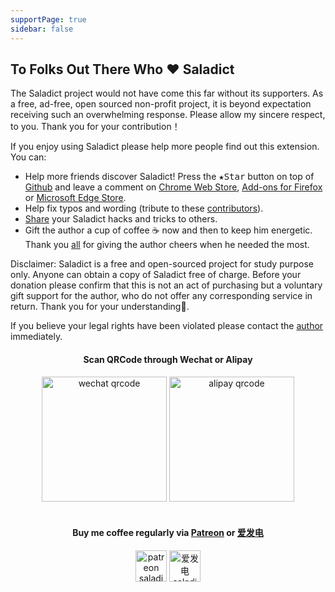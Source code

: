 ```yaml
---
supportPage: true
sidebar: false
---
```


<h2 id="reward">To Folks Out There Who ❤️ Saladict</h2>

The Saladict project would not have come this far without its supporters. As a free, ad-free, open sourced non-profit project, it is beyond expectation receiving such an overwhelming response. Please allow my sincere respect, to you. Thank you for your contribution！

If you enjoy using Saladict please help more people find out this extension. You can:

- Help more friends discover Saladict! Press the <kbd>★Star</kbd> button on top of [Github](https://github.com/crimx/ext-saladict) and leave a comment on [Chrome Web Store][chrome], [Add-ons for Firefox][firefox] or [Microsoft Edge Store][edge].
- Help fix typos and wording (tribute to these [contributors](https://github.com/crimx/ext-saladict/graphs/contributors)).
- [Share](./native.html) your Saladict hacks and tricks to others.
- Gift the author a cup of coffee ☕️ now and then to keep him energetic.
  Thank you [all](https://www.crimx.com/backers) for giving the author cheers when he needed the most.

Disclaimer: Saladict is a free and open-sourced project for study purpose only. Anyone can obtain a copy of Saladict free of charge. Before your donation please confirm that this is not an act of purchasing but a voluntary gift support for the author, who do not offer any corresponding service in return. Thank you for your understanding🙏.

If you believe your legal rights have been violated please contact the [author](https://github.com/crimx) immediately.

<h4 align="center">Scan QRCode through Wechat or Alipay</h4>

<div align="center">
  <img height="200" style="height:200px" src="/images/wechat.png" alt="wechat qrcode">
  <img height="200" style="height:200px" src="/images/alipay.png" alt="alipay qrcode">
</div>

<br/>

<h4 align="center">Buy me coffee regularly via <a href="https://www.patreon.com/saladict" target="_blank">Patreon</a> or <a href="https://afdian.net/@crimx" target="_blank">爱发电</a></h4>

<div align="center">
  <a href="https://www.patreon.com/saladict" target="_blank"><img height="50" style="height:50px" src="/images/patreon.png" alt="patreon saladict"></a>
  <a href="https://afdian.net/@crimx" target="_blank"><img height="50" style="height:50px" src="/images/afdian.png" alt="爱发电 saladict"></a>
</div>

[chrome]: https://chrome.google.com/webstore/detail/cdonnmffkdaoajfknoeeecmchibpmkmg/reviews?hl=en
[firefox]: https://addons.mozilla.org/firefox/addon/ext-saladict/
[edge]: https://microsoftedge.microsoft.com/addons/detail/idghocbbahafpfhjnfhpbfbmpegphmmp
